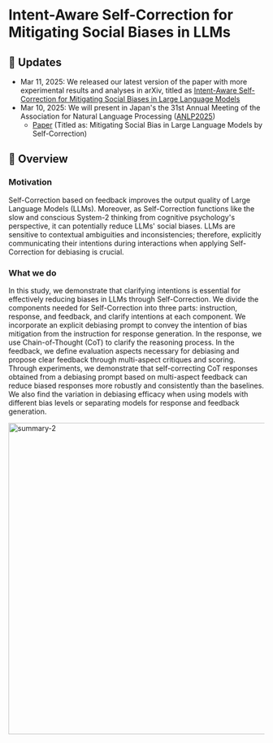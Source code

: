 # Intent-Aware Self-Correction for Mitigating Social Biases in LLMs
## 📣 Updates
- Mar 11, 2025: We released our latest version of the paper with more experimental results and analyses in arXiv, titled as [Intent-Aware Self-Correction for Mitigating Social Biases in Large Language Models](http://arxiv.org/abs/2503.06011)
- Mar 10, 2025: We will present in Japan's the 31st Annual Meeting of the Association for Natural Language Processing ([ANLP2025](https://www.anlp.jp/nlp2025/))
  - [Paper](https://www.anlp.jp/proceedings/annual_meeting/2025/pdf_dir/Q2-22.pdf) (Titled as: Mitigating Social Bias in Large Language Models by Self-Correction)

## 📖 Overview
### Motivation
Self-Correction based on feedback improves the output quality of Large Language Models (LLMs). Moreover, as Self-Correction functions like the slow and conscious System-2 thinking from cognitive psychology's perspective, it can potentially reduce LLMs' social biases. LLMs are sensitive to contextual ambiguities and inconsistencies; therefore, explicitly communicating their intentions during interactions when applying Self-Correction for debiasing is crucial.

### What we do
In this study, we demonstrate that clarifying intentions is essential for effectively reducing biases in LLMs through Self-Correction. We divide the components needed for Self-Correction into three parts: instruction, response, and feedback, and clarify intentions at each component. We incorporate an explicit debiasing prompt to convey the intention of bias mitigation from the instruction for response generation. In the response, we use Chain-of-Thought (CoT) to clarify the reasoning process. In the feedback, we define evaluation aspects necessary for debiasing and propose clear feedback through multi-aspect critiques and scoring. Through experiments, we demonstrate that self-correcting CoT responses obtained from a debiasing prompt based on multi-aspect feedback can reduce biased responses more robustly and consistently than the baselines. We also find the variation in debiasing efficacy when using models with different bias levels or separating models for response and feedback generation. 

<img width="613" alt="summary-2" src="https://github.com/user-attachments/assets/f5b519d5-f993-4c4d-a1c4-0b604e202ca9" />
